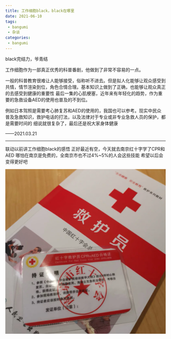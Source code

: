 ```yaml
---
title: 工作细胞black，black在哪里
date: 2021-06-10
tags:
 - bangumi
 - 杂谈
categories:
 - bangumi
---
```




black完结力，爷青结

 工作细胞作为一部真正优秀的科普番剧，他做到了非常不容易的一点。

一般的科普教育很难让人能够接受，俗称听不进去。但是拟人化能够让观众感受到共情，情节渲染到位，角色合情合理。基本知识上做到了正确，也能够让观众真正的去感受到健康的重要性 最后一集的心肌梗塞，近年来有年轻化的趋势，作为重要的急救设备AED的使用也普及的不到位。

例如日本驾照是需要考心肺复苏和AED的使用的，我国也可以参考。现实中民众普及急救知识，救护电话的打法，以及法律对于专业或非专业急救人员的保护，都是需要时间的 细说就很复杂了，最后还是祝大家身体健康

——2021.03.21

------

联动以前讲工作细胞black的感悟
正好最近有空，今天就去南京红十字学了CPR和AED
哪怕在南京是免费的，全南京市也不过4%~5%的人会这些技能
希望以后会变得更好吧

![0610](./img/0610.png)